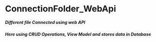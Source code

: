 # ConnectionFolder_WebApi
##### Different file Connected using web API 
##### Here using CRUD Operations, View Model and stores data in Database
